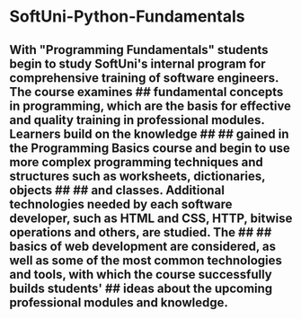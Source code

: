 # SoftUni-Python-Fundamentals
## With "Programming Fundamentals" students begin to study SoftUni's internal program for comprehensive training of software engineers. The course examines ## fundamental concepts in programming, which are the basis for effective and quality training in professional modules. Learners build on the knowledge ## ## gained in the Programming Basics course and begin to use more complex programming techniques and structures such as worksheets, dictionaries, objects ## ## and classes. Additional technologies needed by each software developer, such as HTML and CSS, HTTP, bitwise operations and others, are studied. The ## ## basics of web development are considered, as well as some of the most common technologies and tools, with which the course successfully builds students' ## ideas about the upcoming professional modules and knowledge.


